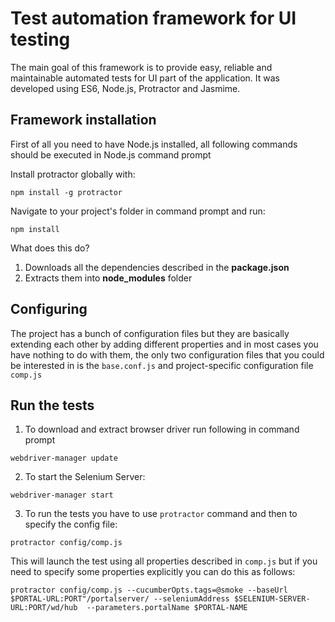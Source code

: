 # Test automation framework for UI testing

The main goal of this framework is to provide easy, reliable and maintainable automated tests for UI part of the application. It was developed using ES6, Node.js, Protractor and Jasmime.

## Framework installation

First of all you need to have Node.js installed, all following commands should be executed in Node.js command prompt

Install protractor globally with:
```
npm install -g protractor
```

Navigate to your project's folder in command prompt and run:
```
npm install
```

What does this do?

1. Downloads all the dependencies described in the **package.json**
2. Extracts them into **node_modules** folder


## Configuring

The project has a bunch of configuration files but they are basically extending each other by adding different properties and in most cases you have nothing to do with them, the only two configuration files that you could be interested in is the ```base.conf.js``` and project-specific configuration file ```comp.js```


## Run the tests

1. To download and extract browser driver run following in command prompt
```
webdriver-manager update
```
2. To start the Selenium Server:
```
webdriver-manager start
```
3. To run the tests you have to use ```protractor``` command and then to specify the config file:
```
protractor config/comp.js
```

This will launch the test using all properties described in ```comp.js``` but if you need to specify some properties explicitly you can do this as follows:
```
protractor config/comp.js --cucumberOpts.tags=@smoke --baseUrl $PORTAL-URL:PORT"/portalserver/ --seleniumAddress $SELENIUM-SERVER-URL:PORT/wd/hub  --parameters.portalName $PORTAL-NAME
```
